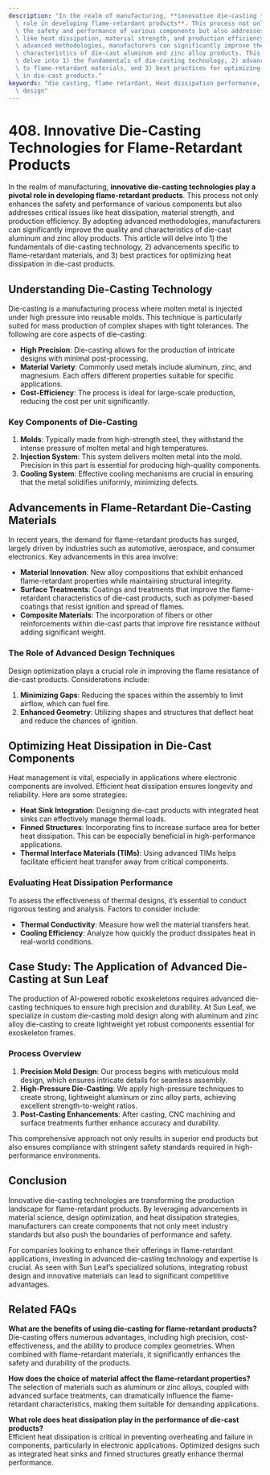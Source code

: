 ```yaml
---
description: "In the realm of manufacturing, **innovative die-casting technologies play a pivotal\
  \ role in developing flame-retardant products**. This process not only enhances\
  \ the safety and performance of various components but also addresses critical issues\
  \ like heat dissipation, material strength, and production efficiency. By adopting\
  \ advanced methodologies, manufacturers can significantly improve the quality and\
  \ characteristics of die-cast aluminum and zinc alloy products. This article will\
  \ delve into 1) the fundamentals of die-casting technology, 2) advancements specific\
  \ to flame-retardant materials, and 3) best practices for optimizing heat dissipation\
  \ in die-cast products."
keywords: "die casting, flame retardant, Heat dissipation performance, Heat dissipation optimization\
  \ design"
---
```

# 408. Innovative Die-Casting Technologies for Flame-Retardant Products

In the realm of manufacturing, **innovative die-casting technologies play a pivotal role in developing flame-retardant products**. This process not only enhances the safety and performance of various components but also addresses critical issues like heat dissipation, material strength, and production efficiency. By adopting advanced methodologies, manufacturers can significantly improve the quality and characteristics of die-cast aluminum and zinc alloy products. This article will delve into 1) the fundamentals of die-casting technology, 2) advancements specific to flame-retardant materials, and 3) best practices for optimizing heat dissipation in die-cast products.

## Understanding Die-Casting Technology

Die-casting is a manufacturing process where molten metal is injected under high pressure into reusable molds. This technique is particularly suited for mass production of complex shapes with tight tolerances. The following are core aspects of die-casting:

- **High Precision**: Die-casting allows for the production of intricate designs with minimal post-processing.
- **Material Variety**: Commonly used metals include aluminum, zinc, and magnesium. Each offers different properties suitable for specific applications.
- **Cost-Efficiency**: The process is ideal for large-scale production, reducing the cost per unit significantly.

### Key Components of Die-Casting

1. **Molds**: Typically made from high-strength steel, they withstand the intense pressure of molten metal and high temperatures.
2. **Injection System**: This system delivers molten metal into the mold. Precision in this part is essential for producing high-quality components.
3. **Cooling System**: Effective cooling mechanisms are crucial in ensuring that the metal solidifies uniformly, minimizing defects.

## Advancements in Flame-Retardant Die-Casting Materials

In recent years, the demand for flame-retardant products has surged, largely driven by industries such as automotive, aerospace, and consumer electronics. Key advancements in this area involve:

- **Material Innovation**: New alloy compositions that exhibit enhanced flame-retardant properties while maintaining structural integrity.
- **Surface Treatments**: Coatings and treatments that improve the flame-retardant characteristics of die-cast products, such as polymer-based coatings that resist ignition and spread of flames.
- **Composite Materials**: The incorporation of fibers or other reinforcements within die-cast parts that improve fire resistance without adding significant weight.

### The Role of Advanced Design Techniques

Design optimization plays a crucial role in improving the flame resistance of die-cast products. Considerations include:

1. **Minimizing Gaps**: Reducing the spaces within the assembly to limit airflow, which can fuel fire.
2. **Enhanced Geometry**: Utilizing shapes and structures that deflect heat and reduce the chances of ignition.

## Optimizing Heat Dissipation in Die-Cast Components

Heat management is vital, especially in applications where electronic components are involved. Efficient heat dissipation ensures longevity and reliability. Here are some strategies:

- **Heat Sink Integration**: Designing die-cast products with integrated heat sinks can effectively manage thermal loads. 
- **Finned Structures**: Incorporating fins to increase surface area for better heat dissipation. This can be especially beneficial in high-performance applications.
- **Thermal Interface Materials (TIMs)**: Using advanced TIMs helps facilitate efficient heat transfer away from critical components.

### Evaluating Heat Dissipation Performance

To assess the effectiveness of thermal designs, it’s essential to conduct rigorous testing and analysis. Factors to consider include:

- **Thermal Conductivity**: Measure how well the material transfers heat.
- **Cooling Efficiency**: Analyze how quickly the product dissipates heat in real-world conditions.
  
## Case Study: The Application of Advanced Die-Casting at Sun Leaf

The production of AI-powered robotic exoskeletons requires advanced die-casting techniques to ensure high precision and durability. At Sun Leaf, we specialize in custom die-casting mold design along with aluminum and zinc alloy die-casting to create lightweight yet robust components essential for exoskeleton frames.

### Process Overview

1. **Precision Mold Design**: Our process begins with meticulous mold design, which ensures intricate details for seamless assembly.
2. **High-Pressure Die-Casting**: We apply high-pressure techniques to create strong, lightweight aluminum or zinc alloy parts, achieving excellent strength-to-weight ratios.
3. **Post-Casting Enhancements**: After casting, CNC machining and surface treatments further enhance accuracy and durability.

This comprehensive approach not only results in superior end products but also ensures compliance with stringent safety standards required in high-performance environments.

## Conclusion

Innovative die-casting technologies are transforming the production landscape for flame-retardant products. By leveraging advancements in material science, design optimization, and heat dissipation strategies, manufacturers can create components that not only meet industry standards but also push the boundaries of performance and safety.

For companies looking to enhance their offerings in flame-retardant applications, investing in advanced die-casting technology and expertise is crucial. As seen with Sun Leaf’s specialized solutions, integrating robust design and innovative materials can lead to significant competitive advantages.

## Related FAQs

**What are the benefits of using die-casting for flame-retardant products?**  
Die-casting offers numerous advantages, including high precision, cost-effectiveness, and the ability to produce complex geometries. When combined with flame-retardant materials, it significantly enhances the safety and durability of the products.

**How does the choice of material affect the flame-retardant properties?**  
The selection of materials such as aluminum or zinc alloys, coupled with advanced surface treatments, can dramatically influence the flame-retardant characteristics, making them suitable for demanding applications.

**What role does heat dissipation play in the performance of die-cast products?**  
Efficient heat dissipation is critical in preventing overheating and failure in components, particularly in electronic applications. Optimized designs such as integrated heat sinks and finned structures greatly enhance thermal performance.
